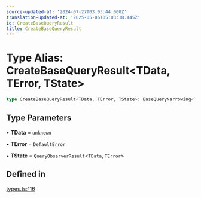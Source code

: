 ```yaml
---
source-updated-at: '2024-07-27T03:03:44.000Z'
translation-updated-at: '2025-05-06T05:03:18.445Z'
id: CreateBaseQueryResult
title: CreateBaseQueryResult
---
```


# Type Alias: CreateBaseQueryResult\<TData, TError, TState\>

```ts
type CreateBaseQueryResult<TData, TError, TState>: BaseQueryNarrowing<TData, TError> & MapToSignals<OmitKeyof<TState, keyof BaseQueryNarrowing, "safely">>;
```

## Type Parameters

• **TData** = `unknown`

• **TError** = `DefaultError`

• **TState** = `QueryObserverResult`\<`TData`, `TError`\>

## Defined in

[types.ts:116](https://github.com/TanStack/query/blob/dac5da5416b82b0be38a8fb34dde1fc6670f0a59/packages/angular-query-experimental/src/types.ts#L116)
